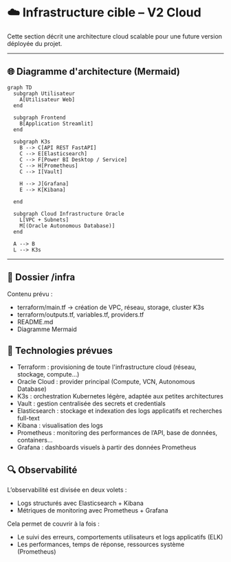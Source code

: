 # ☁️ Infrastructure cible – V2 Cloud

Cette section décrit une architecture cloud scalable pour une future version déployée du projet.

---

## 🌐 Diagramme d'architecture (Mermaid)

```mermaid
graph TD
  subgraph Utilisateur
    A[Utilisateur Web]
  end

  subgraph Frontend
    B[Application Streamlit]
  end

  subgraph K3s
    B --> C[API REST FastAPI]
    C --> E[Elasticsearch]
    C --> F[Power BI Desktop / Service]
    C --> H[Prometheus]
    C --> I[Vault]

    H --> J[Grafana]
    E --> K[Kibana]

  end

  subgraph Cloud Infrastructure Oracle
    L[VPC + Subnets]
    M[(Oracle Autonomous Database)]
  end

  A --> B
  L --> K3s
```

---

## 📁 Dossier /infra

Contenu prévu :
- terraform/main.tf → création de VPC, réseau, storage, cluster K3s
- terraform/outputs.tf, variables.tf, providers.tf
- README.md
- Diagramme Mermaid

## 🔧 Technologies prévues

- Terraform : provisioning de toute l'infrastructure cloud (réseau, stockage, compute…)
- Oracle Cloud : provider principal (Compute, VCN, Autonomous Database)
- K3s : orchestration Kubernetes légère, adaptée aux petites architectures
- Vault : gestion centralisée des secrets et credentials
- Elasticsearch : stockage et indexation des logs applicatifs et recherches full-text
- Kibana : visualisation des logs
- Prometheus : monitoring des performances de l’API, base de données, containers…
- Grafana : dashboards visuels à partir des données Prometheus

## 🔍 Observabilité

L’observabilité est divisée en deux volets :
- Logs structurés avec Elasticsearch + Kibana
- Métriques de monitoring avec Prometheus + Grafana

Cela permet de couvrir à la fois :
- Le suivi des erreurs, comportements utilisateurs et logs applicatifs (ELK)
- Les performances, temps de réponse, ressources système (Prometheus)
